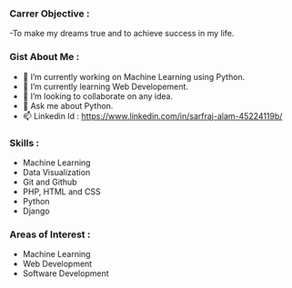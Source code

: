 ### Carrer Objective :
  -To make my dreams true and to achieve success in my life.
  
### Gist About Me : 
- 🔭 I’m currently working on Machine Learning using Python.
- 🌱 I’m currently learning Web Developement.
- 👯 I’m looking to collaborate on any idea.
- 💬 Ask me about Python.
- 📫 Linkedin Id : https://www.linkedin.com/in/sarfraj-alam-45224119b/

### Skills :
  - Machine Learning  
  - Data Visualization
  - Git and Github 
  - PHP, HTML and CSS
  - Python  
  - Django
  
### Areas of Interest : 
  - Machine Learning
  - Web Development
  - Software Development
